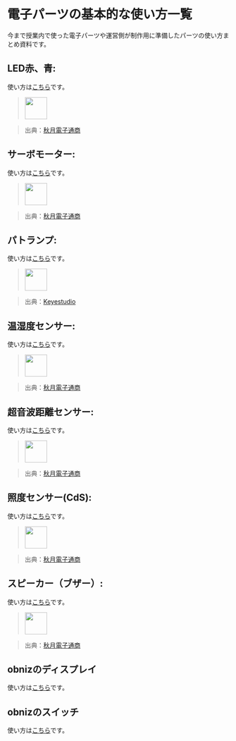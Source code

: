# 電子パーツの基本的な使い方一覧

今まで授業内で使った電子パーツや運営側が制作用に準備したパーツの使い方まとめ資料です。

## LED赤、青: 

使い方は[こちら](./indicator/led.md)です。

> <img src="https://akizukidenshi.com/img/goods/L/112519.jpg" width="50">

> 出典：[秋月電子通商](https://akizukidenshi.com/catalog/g/g112519/)

## サーボモーター: 

使い方は[こちら](./actuator/servo.md)です。

> <img src="https://akizukidenshi.com/img/goods/L/108761.jpg" width="50">

> 出典：[秋月電子通商](https://akizukidenshi.com/catalog/g/g108761/)

## パトランプ: 

使い方は[こちら](./indicator/ledlights.md)です。

> <img src="https://ueeshop.ly200-cdn.com/u_file/UPAH/UPAH808/2108/products/14/69524b4790.jpg?x-oss-process=image/format,webp" width="50">

> 出典：[Keyestudio](https://www.keyestudio.com/products/keyestudio-traffic-light-module-black-and-eco-friendly-for-arduino)

## 温湿度センサー: 

使い方は[こちら](./sensor/temp-hum.md)です。

> <img src="https://akizukidenshi.com/img/goods/L/116732.jpg" width="50">

> 出典：[秋月電子通商](https://akizukidenshi.com/catalog/g/g116732/)

## 超音波距離センサー: 

使い方は[こちら](./sensor/distance.md)です。

> <img src="https://akizukidenshi.com/img/goods/L/111009.jpg" width="50">

> 出典：[秋月電子通商](http://akizukidenshi.com/catalog/g/gM-11009/)

## 照度センサー(CdS): 

使い方は[こちら](./sensor/cds.md)です。

> <img src="https://akizukidenshi.com/img/goods/L/100110.jpg" width="50">

> 出典：[秋月電子通商](https://akizukidenshi.com/catalog/g/g100110/)

## スピーカー（ブザー）: 

使い方は[こちら](./actuator/speaker.md)です。

> <img src="https://akizukidenshi.com/img/goods/L/104118.jpg" width="50">

> 出典：[秋月電子通商](http://akizukidenshi.com/catalog/g/gP-04118/)

## obnizのディスプレイ

使い方は[こちら](./indicator/obniz-display.md)です。

## obnizのスイッチ

使い方は[こちら](./sensor/obniz-switch.md)です。
